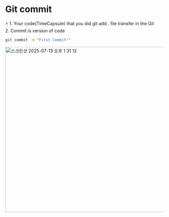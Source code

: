# Git commit  

⚡️ 1. Your code(TimeCapsule) that you did git add . file transfer in the Git <br>
   2. Commit is version of code 


```bash
git commit -m "First Commit!"

```
<img width="1034" height="526" alt="스크린샷 2025-07-13 오후 1 31 12" src="https://github.com/user-attachments/assets/bd573b89-6193-436b-bcd8-e9416bdf64ab" />
